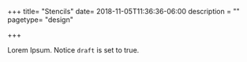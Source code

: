 +++
title= "Stencils"
date= 2018-11-05T11:36:36-06:00
description = ""
pagetype= "design"

+++

Lorem Ipsum.
Notice `draft` is set to true.